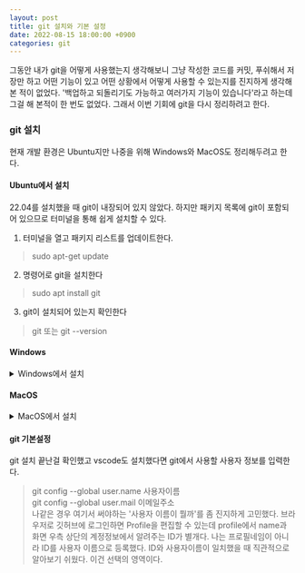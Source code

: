 ```yaml
---
layout: post
title: git 설치와 기본 설정
date: 2022-08-15 18:00:00 +0900
categories: git
---
```

그동안 내가 git을 어떻게 사용했는지 생각해보니 그냥 작성한 코드를 커밋, 푸쉬해서 저장만 하고 어떤 기능이 있고 어떤 상황에서 어떻게 사용할 수 있는지를 진지하게 생각해 본 적이 없었다. '백업하고 되돌리기도 가능하고 여러가지 기능이 있습니다'라고 하는데 그걸 해 본적이 한 번도 없었다. 그래서 이번 기회에 git을 다시 정리하려고 한다. 

### git 설치
현재 개발 환경은 Ubuntu지만 나중을 위해 Windows와 MacOS도 정리해두려고 한다.
#### Ubuntu에서 설치
22.04를 설치했을 때 git이 내장되어 있지 않았다. 하지만 패키지 목록에 git이 포함되어 있으므로 터미널을 통해 쉽게 설치할 수 있다.
1. 터미널을 열고 패키지 리스트를 업데이트한다.
> sudo apt-get update    
2. 명령어로 git을 설치한다
> sudo apt install git    
3. git이 설치되어 있는지 확인한다
> git 또는 git --version    

#### Windows
<details>
<summary>Windows에서 설치</summary>

1. https://git-scm.com/download/win 에서 32bit/64bit 맞춰서 다운로드 후 설치파일 실행  
2. 설치 과정 중 기본 에디터 설정(Choosing the default editor used by git) 과정에서 항목에 'Vim' 이라는 단어가 보이면 'Use Visual Studio Code as Git's default editor' 항목으로 변경  
3. 레포지토리 기본 명칭 설정()에서 'Override the default branch name for new repositories' 항목에 체크 후 입력창에 main 입력  
4. 나머지 구간은 Next 눌러서 진행  
</details>

#### MacOS
<details>
<summary>MacOS에서 설치</summary>

1. 터미널 실행 후 https://brew.sh/ 에서 설치명령어 복사해서 실행
2. 설치 끝난 뒤 알려주는 커맨드를 복사한뒤 실행해서 PATH 추가
3. brew install git 실행
4. git config --global init.defaultBranch main 실행해서 브랜치이름 name을 기본으로 설정
5. vscode 실행 → shift + command +p 누른 뒤 Install "code" from VSCode commander 찾아서 클릭
6. 터미널 다시 켜서 git config --global core.editor "code --wait" 실행
</details>

#### git 기본설정
git 설치 끝난걸 확인했고 vscode도 설치했다면 git에서 사용할 사용자 정보를 입력한다.
> git config --global user.name 사용자이름    
> git config --global user.mail 이메일주소    
나같은 경우 여기서 써야하는 '사용자 이름이 뭘까'를 좀 진지하게 고민했다. 브라우저로 깃허브에 로그인하면 Profile을 편집할 수 있는데 profile에서 name과 화면 우측 상단의 계정정보에서 알려주는 ID가 별개다. 나는 프로필네임이 아니라 ID를 사용자 이름으로 등록했다. ID와 사용자이름이 일치했을 때 직관적으로 알아보기 쉬웠다. 이건 선택의 영역이다.